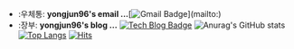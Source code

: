 <!--
**yongjun96/yongjun96** is a :반짝임: _special_ :반짝임: repository because its `README.md` (this file) appears on your GitHub profile.
Here are some ideas to get you started:
- :망원경: I’m currently working on ...
- :새싹: I’m currently learning ...
- :댄서: I’m looking to collaborate on ...
- :생각하는_얼굴: I’m looking for help with ...
- :말풍선: Ask me about ...
- :우편함: How to reach me: ...
- :웃음: Pronouns: ...
- :번쩍: Fun fact: ...
-->
- :우체통:  **yongjun96's email ...**[![Gmail Badge](https://img.shields.io/badge/Gmail-d14836?style=flat-square&logo=Gmail&logoColor=white&link=mailto:)](mailto:)
- :장부:  **yongjun96's blog ...** [![Tech Blog Badge]()]()
![Anurag's GitHub stats](https://github-readme-stats.vercel.app/api?username=fomagran&show_icons=true&theme=graywhite)
[![Top Langs](https://github-readme-stats.vercel.app/api/top-langs/?username=yongjun96&layout=compact)](https://github.com/anuraghazra/github-readme-stats)
[![Hits](https://hits.seeyoufarm.com/api/count/incr/badge.svg?url=https%3A%2F%2Fgithub.com%2Ffomagran&count_bg=%2379C83D&title_bg=%23555555&icon=&icon_color=%23E7E7E7&title=hits&edge_flat=false)](https://hits.seeyoufarm.com)
